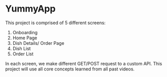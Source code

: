 # YummyApp


This project is comprised of 5 different screens:
1. Onboarding
2. Home Page
3. Dish Details/ Order Page
4. Dish List
5. Order List

In each screen, we make different GET/POST request to a custom API.
This project will use all core concepts learned from all past videos.
